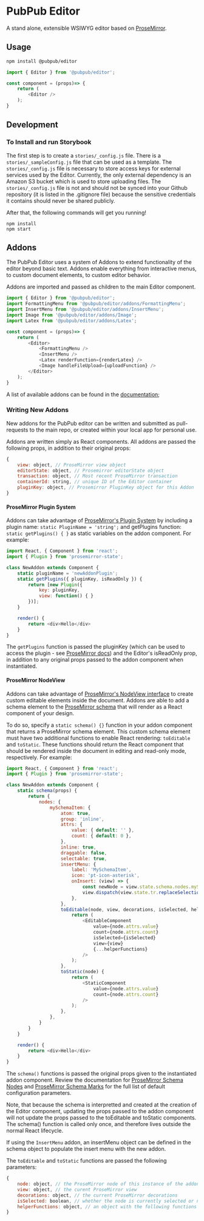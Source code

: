 # PubPub Editor

A stand alone, extensible WSIWYG editor based on [ProseMirror](https://prosemirror.net/). 

## Usage

```bash
npm install @pubpub/editor
```
```javascript
import { Editor } from '@pubpub/editor';

const component = (props)=> {
    return ( 
        <Editor />
    );
}
```

## Development

### To Install and run Storybook

The first step is to create a `stories/_config.js` file. There is a `stories/_sampleConfig.js` file that can be used as a template. The `stories/_config.js` file is necessary to store access keys for external services used by the Editor. Currently, the only external dependency is an Amazon S3 bucket which is used to store uploading files. The `stories/_config.js` file is not and should not be synced into your Github repository (it is listed in the .gitignore file) because the sensitive credentials it contains should never be shared publicly.

After that, the following commands will get you running!
```
npm install
npm start
```



## Addons
The PubPub Editor uses a system of Addons to extend functionality of the editor beyond basic text. Addons enable everything from interactive menus, to custom document elements, to custom editor behavior.

Addons are imported and passed as children to the main Editor component.
```javascript
import { Editor } from '@pubpub/editor';
import FormattingMenu from '@pubpub/editor/addons/FormattingMenu';
import InsertMenu from '@pubpub/editor/addons/InsertMenu';
import Image from '@pubpub/editor/addons/Image';
import Latex from '@pubpub/editor/addons/Latex';

const component = (props)=> {
    return (
        <Editor>
            <FormattingMenu />
            <InsertMenu />
            <Latex renderFunction={renderLatex} />
            <Image handleFileUpload={uploadFunction} />
        </Editor>
    );
}
```

A list of available addons can be found in the [documentation](https://pubpub.github.io/pubpub-editor/);

### Writing New Addons
New addons for the PubPub editor can be written and submitted as pull-requests to the main repo, or created within your local app for personal use. 

Addons are written simply as React components. All addons are passed the following props, in addition to their original props:
```javascript
{
    view: object, // ProseMirror view object
    editorState: object, // Prosemirror editorState object
    transaction: object, // Most recent ProseMirror transaction
    containerId: string, // unique ID of the Editor container
    pluginKey: object, // Prosemirror PluginKey object for this Addon
}
```

#### ProseMirror Plugin System
Addons can take advantage of [ProseMirror's Plugin System](https://prosemirror.net/docs/ref/#state.Plugin_System) by including a plugin name: `static PluginName = 'string';` and getPlugins function: `static getPlugins() { }` as static variables on the addon component. For example: 

```javascript
import React, { Component } from 'react';
import { Plugin } from 'prosemirror-state';

class NewAddon extends Component {
    static pluginName = 'newAddonPlugin';
    static getPlugins({ pluginKey, isReadOnly }) {
        return [new Plugin({
            key: pluginKey,
            view: function() { }
        })];
    }

    render() {
        return <div>Hello</div>
    }
}
```
The `getPlugins` function is passed the pluginKey (which can be used to access the plugin - see [ProseMirror docs](https://prosemirror.net/docs/ref/#state.PluginKey)) and the Editor's isReadOnly prop, in addition to any original props passed to the addon component when instantiated.

#### ProseMirror NodeView 
Addons can take advantage of [ProseMirror's NodeView interface](https://prosemirror.net/docs/ref/#view.NodeView) to create custom editable elements inside the document. Addons are able to add a schema element to the [ProseMirror schema](https://prosemirror.net/docs/ref/#model.Schema) that will render as a React component of your design.

To do so, specify a `static schema() {}` function in your addon component that returns a ProseMirror schema element. This custom schema element must have two additional functions to enable React rendering: `toEditable` and `toStatic`. These functions should return the React component that should be rendered inside the document in editing and read-only mode, respectively. For example: 

```javascript
import React, { Component } from 'react';
import { Plugin } from 'prosemirror-state';

class NewAddon extends Component {
    static schema(props) {
        return {
            nodes: {
                mySchemaItem: {
                    atom: true,
                    group: 'inline',
                    attrs: {
                        value: { default: '' },
                        count: { default: 0 },
                    },
                    inline: true,
                    draggable: false,
                    selectable: true,
                    insertMenu: {
                        label: 'MySchemaItem',
                        icon: 'pt-icon-asterisk',
                        onInsert: (view) => {
                            const newNode = view.state.schema.nodes.mySchemaItem.create();
                            view.dispatch(view.state.tr.replaceSelectionWith(newNode));
                        },
                    },
                    toEditable(node, view, decorations, isSelected, helperFunctions) {
                        return (
                            <EditableComponent
                                value={node.attrs.value}
                                count={node.attrs.count}
                                isSelected={isSelected}
                                view={view}
                                {...helperFunctions}
                            />
                        );
                    },
                    toStatic(node) {
                        return (
                            <StaticComponent
                                value={node.attrs.value}
                                count={node.attrs.count}
                            />
                        );
                    },
                },
            }
        }
    }

    render() {
        return <div>Hello</div>
    }
}
```
The `schema()` functions is passed the original props given to the instantiated addon component. Review the documentation for [ProseMirror Schema Nodes](https://prosemirror.net/docs/ref/#model.NodeType) and [ProseMirror Schema Marks](https://prosemirror.net/docs/ref/#model.MarkType) for the full list of default configuration parameters.

Note, that because the schema is interpretted and created at the creation of the Editor component, updating the props passed to the addon component will not update the props passed to the toEditable and toStatic components. The schema() function is called only once, and therefore lives outside the normal React lifecycle.

If using the `InsertMenu` addon, an insertMenu object can be defined in the schema object to populate the insert menu with the new addon.

The `toEditable` and `toStatic` functions are passed the following parameters: 

```javascript
{
    node: object, // the ProseMirror node of this instance of the addon
    view: object, // the curent ProseMirror view
    decorations: object, // the current ProseMirror decorations
    isSelected: boolean, // whether the node is currently selected or not
    helperFunctions: object, // an object with the following functions that can be helpful when interacting with ProseMirror: updateAttrs, changeNode, updateContent, getPos
}
```
